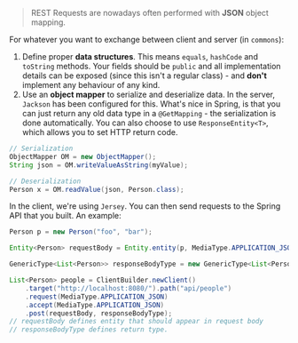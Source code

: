 >REST Requests are nowadays often performed with **JSON** object mapping. 

For whatever you want to exchange between client and server (in `commons`):

1) Define proper **data structures**. This means `equals`, `hashCode` and `toString` methods. Your fields should be `public` and all implementation details can be exposed (since this isn't a regular class) - and **don't** implement any behaviour of any kind.
2) Use an **object mapper** to serialize and deserialize data. In the server, `Jackson` has been configured for this. What's nice in Spring, is that you can just return any old data type in a `@GetMapping` - the serialization is done automatically. You can also choose to use `ResponseEntity<T>`, which allows you to set HTTP return code.

```Java
// Serialization
ObjectMapper OM = new ObjectMapper();
String json = OM.writeValueAsString(myValue);

// Deserialization
Person x = OM.readValue(json, Person.class);
```

In the client, we're using `Jersey`. You can then send requests to the Spring API that you built. An example:

```Java
Person p = new Person("foo", "bar");

Entity<Person> requestBody = Entity.entity(p, MediaType.APPLICATION_JSON);

GenericType<List<Person>> responseBodyType = new GenericType<List<Person>>() {};

List<Person> people = ClientBuilder.newClient()
	.target("http://localhost:8080/").path("api/people")
	.request(MediaType.APPLICATION_JSON)
	.accept(MediaType.APPLICATION_JSON)
	.post(requestBody, responseBodyType);
// requestBody defines entity that should appear in request body
// responseBodyType defines return type.
```